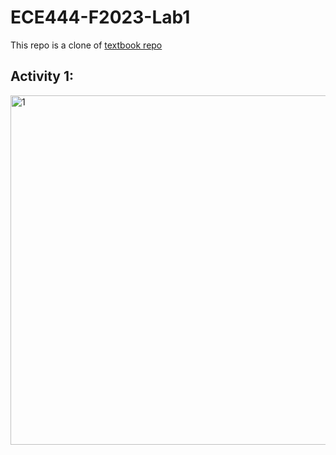 # ECE444-F2023-Lab1
This repo is a clone of [textbook repo](https://github.com/miguelgrinberg/flasky)

## Activity 1: 
<img width="559" alt="1" src="https://github.com/nxf-emma/ECE444-F2023-Lab1/assets/84111551/d876d273-27df-4cd4-a4f3-d130f4ed15e7">
